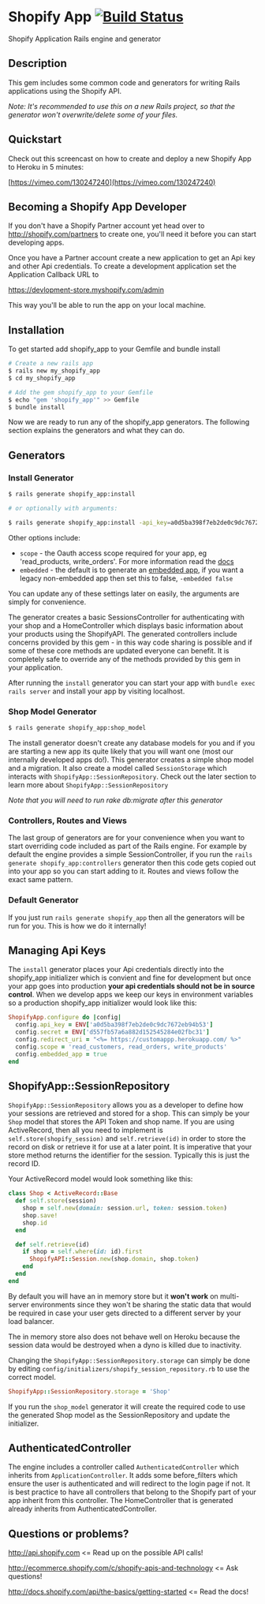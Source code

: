 Shopify App      [![Build Status](https://travis-ci.org/Shopify/shopify_app.png)](https://travis-ci.org/Shopify/shopify_app)
===========

Shopify Application Rails engine and generator


Description
-----------
This gem includes some common code and generators for writing Rails applications using the Shopify API.

*Note: It's recommended to use this on a new Rails project, so that the generator won't overwrite/delete some of your files.*


Quickstart
----------

Check out this screencast on how to create and deploy a new Shopify App to Heroku in 5 minutes:

[https://vimeo.com/130247240](https://vimeo.com/130247240)


Becoming a Shopify App Developer
--------------------------------
If you don't have a Shopify Partner account yet head over to http://shopify.com/partners to create one, you'll need it before you can start developing apps.

Once you have a Partner account create a new application to get an Api key and other Api credentials. To create a development application set the Application Callback URL to

https://devlopment-store.myshopify.com/admin

This way you'll be able to run the app on your local machine.


Installation
------------
To get started add shopify_app to your Gemfile and bundle install

``` sh
# Create a new rails app
$ rails new my_shopify_app
$ cd my_shopify_app

# Add the gem shopify_app to your Gemfile
$ echo "gem 'shopify_app'" >> Gemfile
$ bundle install
```

Now we are ready to run any of the shopify_app generators. The following section explains the generators and what they can do.


Generators
----------

### Install Generator

```sh
$ rails generate shopify_app:install

# or optionally with arguments:

$ rails generate shopify_app:install -api_key=a0d5ba398f7eb2de0c9dc7672eb94b53 -secret=d557fb57a6a882d152545284e02fbc31 -redirect_uri=https://customappp.herokuapp.com/
```

Other options include:
* `scope` - the Oauth access scope required for your app, eg 'read_products, write_orders'. For more information read the [docs](http://docs.shopify.com/api/tutorials/oauth)
* `embedded` - the default is to generate an [embedded app](http://docs.shopify.com/embedded-app-sdk), if you want a legacy non-embedded app then set this to false, `-embedded false`

You can update any of these settings later on easily, the arguments are simply for convenience.

The generator creates a basic SessionsController for authenticating with your shop and a HomeController which displays basic information about your products using the ShopifyAPI. The generated controllers include concerns provided by this gem - in this way code sharing is possible and if some of these core methods are updated everyone can benefit. It is completely safe to override any of the methods provided by this gem in your application.

After running the `install` generator you can start your app with `bundle exec rails server` and install your app by visiting localhost.


### Shop Model Generator

```sh
$ rails generate shopify_app:shop_model
```

The install generator doesn't create any database models for you and if you are starting a new app its quite likely that you will want one (most our internally developed apps do!). This generator creates a simple shop model and a migration. It also create a model called `SessionStorage` which interacts with `ShopifyApp::SessionRepository`. Check out the later section to learn more about `ShopifyApp::SessionRepository`

*Note that you will need to run rake db:migrate after this generator*

### Controllers, Routes and Views

The last group of generators are for your convenience when you want to start overriding code included as part of the Rails engine. For example by default the engine provides a simple SessionController, if you run the `rails generate shopify_app:controllers` generator then this code gets copied out into your app so you can start adding to it. Routes and views follow the exact same pattern.


### Default Generator

If you just run `rails generate shopify_app` then all the generators will be run for you. This is how we do it internally!



Managing Api Keys
-----------------

The `install` generator places your Api credentials directly into the shopify_app initializer which is convient and fine for development but once your app goes into production **your api credentials should not be in source control**. When we develop apps we keep our keys in environment variables so a production shopify_app initializer would look like this:

```ruby
ShopifyApp.configure do |config|
  config.api_key = ENV['a0d5ba398f7eb2de0c9dc7672eb94b53']
  config.secret = ENV['d557fb57a6a882d152545284e02fbc31']
  config.redirect_uri = "<%= https://customappp.herokuapp.com/ %>"
  config.scope = 'read_customers, read_orders, write_products'
  config.embedded_app = true
end
```

ShopifyApp::SessionRepository
-----------------------------

`ShopifyApp::SessionRepository` allows you as a developer to define how your sessions are retrieved and
stored for a shop. This can simply be your `Shop` model that stores the API Token and shop name. If
you are using ActiveRecord, then all you need to implement is `self.store(shopify_session)` and
`self.retrieve(id)` in order to store the record on disk or retrieve it for use at a later point.
It is imperative that your store method returns the identifier for the session. Typically this is
just the record ID.

Your ActiveRecord model would look something like this:

```ruby
class Shop < ActiveRecord::Base
  def self.store(session)
    shop = self.new(domain: session.url, token: session.token)
    shop.save!
    shop.id
  end

  def self.retrieve(id)
    if shop = self.where(id: id).first
      ShopifyAPI::Session.new(shop.domain, shop.token)
    end
  end
end
```

By default you will have an in memory store but it **won't work** on multi-server environments since
they won't be sharing the static data that would be required in case your user gets directed to a
different server by your load balancer.

The in memory store also does not behave well on Heroku because the session data would be destroyed
when a dyno is killed due to inactivity.

Changing the `ShopifyApp::SessionRepository.storage` can simply be done by editing
`config/initializers/shopify_session_repository.rb` to use the correct model.

```ruby
ShopifyApp::SessionRepository.storage = 'Shop'
```

If you run the `shop_model` generator it will create the required code to use the generated Shop model as the SessionRepository and update the initializer.


AuthenticatedController
-----------------------

The engine includes a controller called `AuthenticatedController` which inherits from `ApplicationController`. It adds some before_filters which ensure the user is authenticated and will redirect to the login page if not. It is best practice to have all controllers that belong to the Shopify part of your app inherit from this controller. The HomeController that is generated already inherits from AuthenticatedController.


Questions or problems?
----------------------
http://api.shopify.com <= Read up on the possible API calls!

http://ecommerce.shopify.com/c/shopify-apis-and-technology <= Ask questions!

http://docs.shopify.com/api/the-basics/getting-started <= Read the docs!
